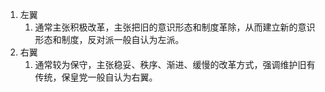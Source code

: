 
1. 左翼
    1. 通常主张积极改革，主张把旧的意识形态和制度革除，从而建立新的意识形态和制度，反对派一般自认为左派。
2. 右翼
    1. 通常较为保守，主张稳妥、秩序、渐进、缓慢的改革方式，强调维护旧有传统，保皇党一般自认为右翼。